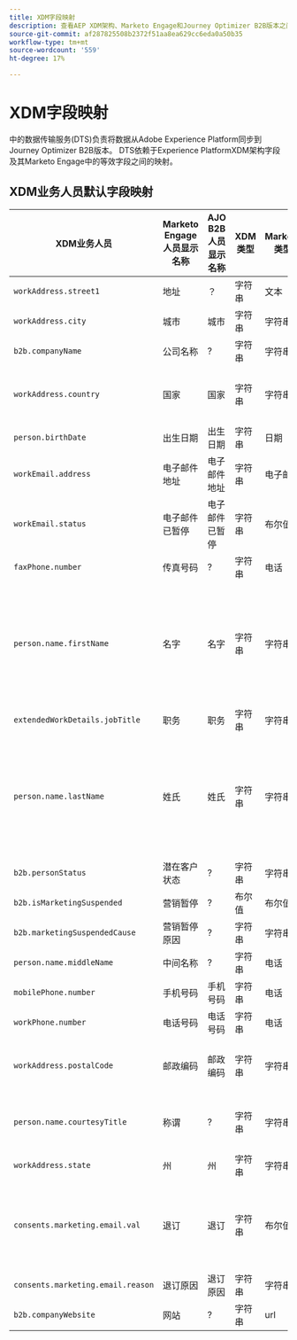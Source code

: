 ```yaml
---
title: XDM字段映射
description: 查看AEP XDM架构、Marketo Engage和Journey Optimizer B2B版本之间的字段映射。
source-git-commit: af287825508b2372f51aa8ea629cc6eda0a50b35
workflow-type: tm+mt
source-wordcount: '559'
ht-degree: 17%

---
```


# XDM字段映射

中的数据传输服务(DTS)负责将数据从Adobe Experience Platform同步到Journey Optimizer B2B版本。 DTS依赖于Experience PlatformXDM架构字段及其Marketo Engage中的等效字段之间的映射。

## XDM业务人员默认字段映射

| XDM业务人员 | Marketo Engage人员显示名称 | AJO B2B人员显示名称 | XDM类型 | Marketo类型 | XDM描述 |
|------------------- |---------------------------------- |--------------------------- |-------- |------------ |--------------- |
| `workAddress.street1` | 地址 | ？ | 字符串 | 文本 | 主要街道级别信息、公寓号、街道号和街道名称。 |
| `workAddress.city ` | 城市 | 城市 | 字符串 | 字符串 | 城市的名称。 |
| `b2b.companyName` | 公司名称 | ? | 字符串 | 字符串 | 与业务人员关联的公司的名称。 |
| `workAddress.country` | 国家 | 国家 | 字符串 | 字符串 | 政府管辖地区的名称。 除`xdm:countryCode`之外，这是一个自由形式的字段，可以包含任何语言的国家/地区名称。 |
| `person.birthDate` | 出生日期 | 出生日期 | 字符串 | 日期 | 人员的完整出生日期。  YYYY-MM-DD |
| `workEmail.address` | 电子邮件地址 | 电子邮件地址 | 字符串 | 电子邮件 | 技术地址，例如RFC2822和后续标准中通常定义的“<name@domain.com>”。 |
| `workEmail.status` | 电子邮件已暂停 | 电子邮件已暂停 | 字符串 | 布尔值 | 关于使用电子邮件地址的能力的指示。 |
| `faxPhone.number` | 传真号码 | ? | 字符串 | 电话 | 传真电话号码。 |
| `person.name.firstName` | 名字 | 名字 | 字符串 | 字符串 | 在姓名的语言中最常被接受的书写顺序排列的姓名第一部分。 在许多文化中，这是首选的个人或名字。 引入firstName和lastName属性是为了与现有系统保持兼容性，现有系统以简化、非语义和非国际化的方式建模名称。 使用xdm：fullName始终是首选。 |
| `extendedWorkDetails.jobTitle` | 职务 | 职务 | 字符串 | 字符串 | 人员的工作职位。 |
| `person.name.lastName` | 姓氏 | 姓氏 | 字符串 | 字符串 | 在姓名的语言中最常被接受的书写顺序中的姓名的末尾部分。 在许多文化中，这是继承的姓氏、父名或母名。 引入firstName和lastName属性是为了与现有系统保持兼容性，现有系统以简化、非语义和非国际化的方式建模名称。 使用xdm：fullName始终是首选。 |
| `b2b.personStatus` | 潜在客户状态 | ? | 字符串 | 字符串 | 记录人员当前营销/销售状态的字段。 |
| `b2b.isMarketingSuspended` | 营销暂停 | ? | 布尔值 | 布尔值 | 指示人员营销是否暂停。 |
| `b2b.marketingSuspendedCause` | 营销暂停原因 | ? | 字符串 | 字符串 | 如果暂停了人员的营销，则此属性提供了原因。 |
| `person.name.middleName` | 中间名称 | ? | 字符串 | 电话 | 在名字和姓氏之间提供的中间名、备用名或附加名。 |
| `mobilePhone.number` | 手机号码 | 手机号码 | 字符串 | 电话 | 手机号码。 |
| `workPhone.number` | 电话号码 | 电话号码 | 字符串 | 电话 | 工作电话号码。 |
| `workAddress.postalCode` | 邮政编码 | 邮政编码 | 字符串 | 字符串 | 位置的邮政编码。 并非所有国家/地区都提供邮政编码。 在一些国家/地区，这将仅包含邮政编码的一部分。 |
| `person.name.courtesyTitle` | 称谓 | ? | 字符串 | 字符串 | 通常是人员的职务、尊称或称呼的缩写。 在开场白中，courtesyTitle用于全名或姓氏之前。 例如，先生、小姐或博士。 |
| `workAddress.state` | 州 | 州 | 字符串 | 字符串 | 国家的名称。 这是自由格式字段。 |
| `consents.marketing.email.val` | 退订 | 退订 | 字符串 | 布尔值 | 如果取消订阅为true（例如，值= 1），则将`consents.marketing.email.val`设置为(n)。 如果取消订阅为false（例如，值= 0），则将consents.marketing.email.val设置为null。 |
| `consents.marketing.email.reason` | 退订原因 | 退订原因 | 字符串 | 字符串 |  |
| `b2b.companyWebsite` | 网站 | ? | 字符串 | url | 与业务人员关联的公司的网站。 |

